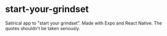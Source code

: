 # start-your-grindset
Satirical app to "start your grindset". Made with Expo and React Native.
The quotes shouldn't be taken seriously.
